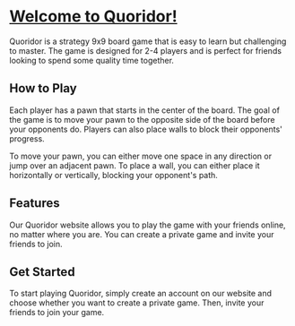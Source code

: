 # [Welcome to Quoridor!](https://quoridor.ru)

Quoridor is a strategy 9x9 board game that is easy to learn but challenging to master. The game is designed for 2-4 players and is perfect for friends looking to spend some quality time together.

## How to Play

Each player has a pawn that starts in the center of the board. The goal of the game is to move your pawn to the opposite side of the board before your opponents do. Players can also place walls to block their opponents' progress.

To move your pawn, you can either move one space in any direction or jump over an adjacent pawn. To place a wall, you can either place it horizontally or vertically, blocking your opponent's path.

## Features

Our Quoridor website allows you to play the game with your friends online, no matter where you are. You can create a private game and invite your friends to join.

## Get Started

To start playing Quoridor, simply create an account on our website and choose whether you want to create a private game. Then, invite your friends to join your game.
